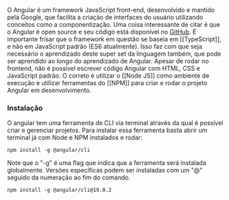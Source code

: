 O Angular é um framework JavaScript front-end, desenvolvido e mantido pela Google,  que facilita a criação de interfaces do usuário utilizando conceitos como a componentização. Uma coisa interessante de citar é que o Angular é open source e seu código está disponível no [GitHub](https://github.com/angular/angular).
É importante frisar que o framework em questão se baseia em [[TypeScript]], e não em JavaScript padrão (ES6 atualmente). Isso faz com que seja necessário o aprendizado deste super set da linguagem também, que pode ser aprendido ao longo do aprendizado de Angular.
Apesar de rodar no frontend, não é possível escrever código Angular com HTML, CSS e JavaScript padrão. O correto é utilizar o [[Node JS]] como ambiente de execução e utilizar ferramentas do [[NPM]] para criar e rodar o projeto Angular em desenvolvimento.

### Instalação 

O angular tem uma ferramenta de CLI via terminal através da qual é possível criar e gerenciar projetos. Para instalar essa ferramenta basta abrir um terminal já com Node e NPM instalados e rodar:

`npm install -g @angular/cli`

Note que o "-g" é uma flag que indica que a ferramenta será instalada globalmente.
Versões específicas podem ser instaladas com um "@" seguido da numeração ao fim do comando.

`npm install -g @angular/cli@19.0.2`






